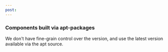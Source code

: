 ```yaml
---
post: 
---
```


### Components built via apt-packages

We don't have fine-grain control over the version, and use the latest version available via the apt source.


